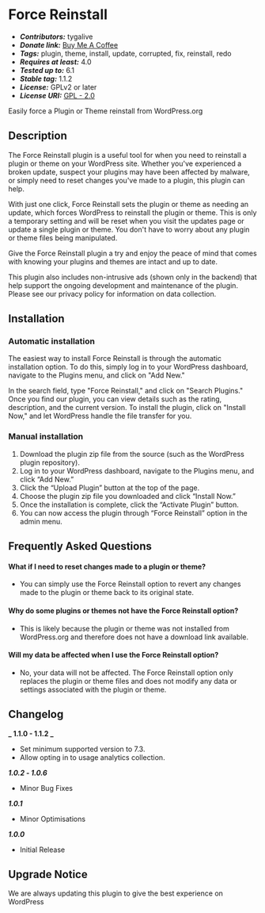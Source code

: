 # Force Reinstall

- **_Contributors:_** tygalive
- **_Donate link:_** [Buy Me A Coffee](https://buymeacoffee.com/fpjyrXk)
- **_Tags:_** plugin, theme, install, update, corrupted, fix, reinstall, redo
- **_Requires at least:_** 4.0
- **_Tested up to:_** 6.1
- **_Stable tag:_** 1.1.2
- **_License:_** GPLv2 or later
- **_License URI:_** [GPL - 2.0](http://www.gnu.org/licenses/gpl-2.0.html)

Easily force a Plugin or Theme reinstall from WordPress.org

## Description

The Force Reinstall plugin is a useful tool for when you need to reinstall a plugin or theme on your WordPress site. Whether you've experienced a broken update, suspect your plugins may have been affected by malware, or simply need to reset changes you've made to a plugin, this plugin can help.

With just one click, Force Reinstall sets the plugin or theme as needing an update, which forces WordPress to reinstall the plugin or theme. This is only a temporary setting and will be reset when you visit the updates page or update a single plugin or theme. You don't have to worry about any plugin or theme files being manipulated.

Give the Force Reinstall plugin a try and enjoy the peace of mind that comes with knowing your plugins and themes are intact and up to date.

This plugin also includes non-intrusive ads (shown only in the backend) that help support the ongoing development and maintenance of the plugin. Please see our privacy policy for information on data collection.

## Installation

### Automatic installation

The easiest way to install Force Reinstall is through the automatic installation option. To do this, simply log in to your WordPress dashboard, navigate to the Plugins menu, and click on "Add New."

In the search field, type "Force Reinstall," and click on "Search Plugins." Once you find our plugin, you can view details such as the rating, description, and the current version. To install the plugin, click on "Install Now," and let WordPress handle the file transfer for you.

### Manual installation

1. Download the plugin zip file from the source (such as the WordPress plugin repository).
2. Log in to your WordPress dashboard, navigate to the Plugins menu, and click “Add New.”
3. Click the “Upload Plugin” button at the top of the page.
4. Choose the plugin zip file you downloaded and click “Install Now.”
5. Once the installation is complete, click the “Activate Plugin” button.
6. You can now access the plugin through “Force Reinstall” option in the admin menu.

## Frequently Asked Questions

#### What if I need to reset changes made to a plugin or theme?

- You can simply use the Force Reinstall option to revert any changes made to the plugin or theme back to its original state.

#### Why do some plugins or themes not have the Force Reinstall option?

- This is likely because the plugin or theme was not installed from WordPress.org and therefore does not have a download link available.

#### Will my data be affected when I use the Force Reinstall option?

- No, your data will not be affected. The Force Reinstall option only replaces the plugin or theme files and does not modify any data or settings associated with the plugin or theme.

## Changelog

**_ 1.1.0 - 1.1.2 _**

- Set minimum supported version to 7.3.
- Allow opting in to usage analytics collection.

**_1.0.2_ - _1.0.6_**

- Minor Bug Fixes

**_1.0.1_**

- Minor Optimisations

**_1.0.0_**

- Initial Release

## Upgrade Notice

We are always updating this plugin to give the best experience on WordPress
